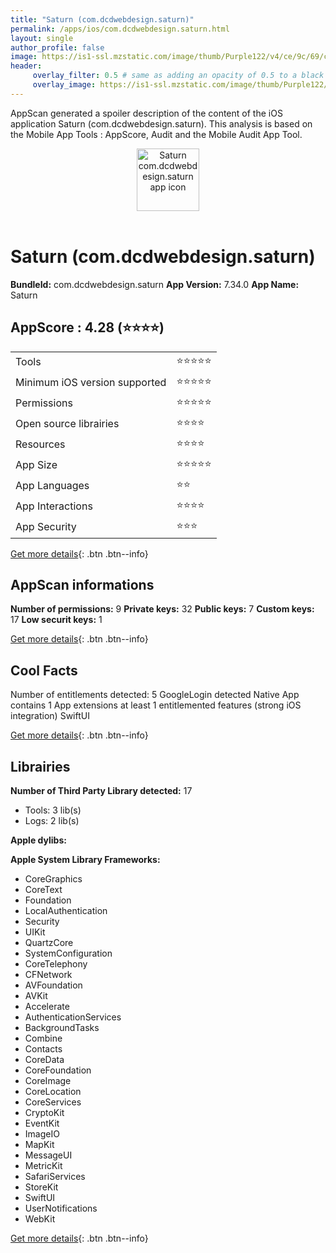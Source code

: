 ```yaml
---
title: "Saturn (com.dcdwebdesign.saturn)"
permalink: /apps/ios/com.dcdwebdesign.saturn.html
layout: single
author_profile: false
image: https://is1-ssl.mzstatic.com/image/thumb/Purple122/v4/ce/9c/69/ce9c691e-9fb3-82e3-93f9-d12501d722e3/AppIconProduction-0-1x_U007emarketing-0-6-0-85-220.png/512x512bb.jpg
header: 
     overlay_filter: 0.5 # same as adding an opacity of 0.5 to a black background
     overlay_image: https://is1-ssl.mzstatic.com/image/thumb/Purple122/v4/ce/9c/69/ce9c691e-9fb3-82e3-93f9-d12501d722e3/AppIconProduction-0-1x_U007emarketing-0-6-0-85-220.png/512x512bb.jpg
---
```

AppScan generated a spoiler description of the content of the iOS application Saturn (com.dcdwebdesign.saturn). This analysis is based on the Mobile App Tools : AppScore, Audit and the Mobile Audit App Tool.

  
  
<div style="text-align: center;"><img src="https://is1-ssl.mzstatic.com/image/thumb/Purple122/v4/ce/9c/69/ce9c691e-9fb3-82e3-93f9-d12501d722e3/AppIconProduction-0-1x_U007emarketing-0-6-0-85-220.png/512x512bb.jpg" width="100" height="100" alt="Saturn com.dcdwebdesign.saturn app icon"></div></br>
  
# Saturn (com.dcdwebdesign.saturn)

**BundleId:** com.dcdwebdesign.saturn
**App Version:** 7.34.0
**App Name:** Saturn


## AppScore : 4.28 (⭐️⭐️⭐️⭐️) 

<table>
<tr><td> Tools </td><td> ⭐️⭐️⭐️⭐️⭐️ </td></tr>
<tr><td> Minimum iOS version supported </td><td> ⭐️⭐️⭐️⭐️⭐️ </td></tr>
<tr><td> Permissions </td><td> ⭐️⭐️⭐️⭐️⭐️ </td></tr>
<tr><td> Open source librairies </td><td> ⭐️⭐️⭐️⭐️ </td></tr>
<tr><td> Resources </td><td> ⭐️⭐️⭐️⭐️ </td></tr>
<tr><td> App Size </td><td> ⭐️⭐️⭐️⭐️⭐️ </td></tr>
<tr><td> App Languages </td><td> ⭐️⭐️ </td></tr>
<tr><td> App Interactions </td><td> ⭐️⭐️⭐️⭐️ </td></tr>
<tr><td> App Security </td><td> ⭐️⭐️⭐️ </td></tr>
</table>

[Get more details](/pricing.html){: .btn .btn--info}  
  
## AppScan informations 

**Number of permissions:** 9
**Private keys:** 32
**Public keys:** 7
**Custom keys:** 17
**Low securit keys:** 1
  
[Get more details](/pricing.html){: .btn .btn--info}

## Cool Facts

Number of entitlements detected: 5
GoogleLogin detected
Native App
contains 1 App extensions
at least 1 entitlemented features (strong iOS integration)
SwiftUI
  
[Get more details](/pricing.html){: .btn .btn--info}

## Librairies 
**Number of Third Party Library detected:** 17
- Tools: 3 lib(s)
- Logs: 2 lib(s)

**Apple dylibs:**


**Apple System Library Frameworks:**
- CoreGraphics
- CoreText
- Foundation
- LocalAuthentication
- Security
- UIKit
- QuartzCore
- SystemConfiguration
- CoreTelephony
- CFNetwork
- AVFoundation
- AVKit
- Accelerate
- AuthenticationServices
- BackgroundTasks
- Combine
- Contacts
- CoreData
- CoreFoundation
- CoreImage
- CoreLocation
- CoreServices
- CryptoKit
- EventKit
- ImageIO
- MapKit
- MessageUI
- MetricKit
- SafariServices
- StoreKit
- SwiftUI
- UserNotifications
- WebKit


  
[Get more details](/pricing.html){: .btn .btn--info}


